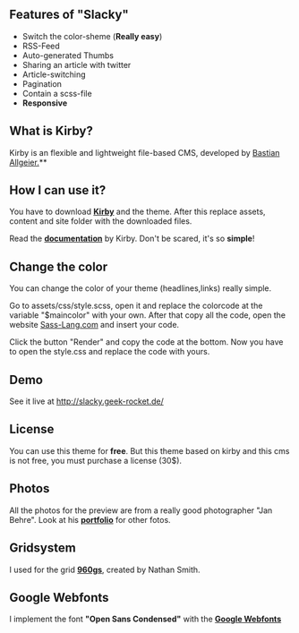 ## Features of "Slacky"
* Switch the color-sheme (**Really easy**)
* RSS-Feed
* Auto-generated Thumbs
* Sharing an article with twitter
* Article-switching
* Pagination
* Contain a scss-file
* **Responsive**

## What is Kirby?
Kirby is an flexible and lightweight file-based CMS, developed by [Bastian Allgeier.](http://bastianallgeier.com)**

## How I can use it?
You have to download **[Kirby](http://getkirby.com)** and the theme. After this replace assets, content and site folder with the downloaded files.

Read the **[documentation](http://getkirby.com/docs)** by Kirby. Don't be scared, it's so **simple**!

## Change the color
You can change the color of your theme (headlines,links) really simple.

Go to assets/css/style.scss, open it and replace the colorcode at the variable "$maincolor" with your own. After that copy all the code, open the website [Sass-Lang.com](http://sass-lang.com/try.html) and insert your code. 

Click the button "Render" and copy the code at the bottom. Now you have to open the style.css and replace the code with yours.

## Demo
See it live at http://slacky.geek-rocket.de/

## License
You can use this theme for **free**. But this theme based on kirby and this cms is not free, you must purchase a license (30$).

## Photos
All the photos for the preview are from a really good photographer "Jan Behre". Look at his **[portfolio](http://www.flickr.com/photos/jcbehre)** for other fotos.

## Gridsystem
I used for the grid **[960gs](http://960.gs)**, created by Nathan Smith.

## Google Webfonts
I implement the font **"Open Sans Condensed"** with the **[Google Webfonts](http://www.google.com/webfonts)**


